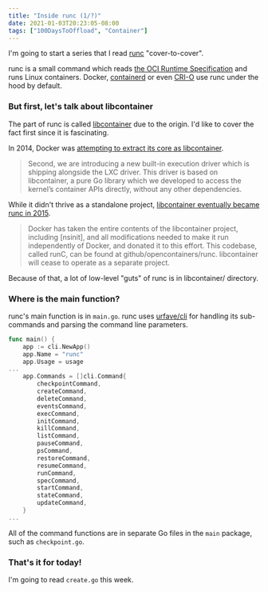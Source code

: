```yaml
---
title: "Inside runc (1/?)"
date: 2021-01-03T20:23:05-08:00
tags: ["100DaysToOffload", "Container"]
---
```

I'm going to start a series that I read [runc](https://github.com/opencontainers/runc) "cover-to-cover".

runc is a small command which reads [the OCI Runtime Specification](https://github.com/opencontainers/runtime-spec) and runs Linux containers. Docker, [containerd](https://github.com/containerd/containerd) or even [CRI-O](https://github.com/cri-o/cri-o) use runc under the hood by default.

### But first, let's talk about libcontainer

The part of runc is called [libcontainer](https://github.com/opencontainers/runc/tree/master/libcontainer) due to the origin. I'd like to cover the fact first since it is fascinating. 

In 2014, Docker was [attempting to extract its core as libcontainer](https://www.docker.com/blog/docker-0-9-introducing-execution-drivers-and-libcontainer/).

> Second, we are introducing a new built-in execution driver which is shipping alongside the LXC driver. This driver is based on libcontainer, a pure Go library which we developed to access the kernel’s container APIs directly, without any other dependencies.

While it didn't thrive as a standalone project, [libcontainer eventually became runc in 2015](https://www.docker.com/blog/open-container-project-foundation/).

> Docker has taken the entire contents of the libcontainer project, including [nsinit], and all modifications needed to make it run independently of Docker,  and donated it to this effort. This codebase, called runC, can be found at github/opencontainers/runc. libcontainer will cease to operate as a separate project.

Because of that, a lot of low-level "guts" of runc is in libcontainer/ directory.

### Where is the main function?

runc's main function is in `main.go`. runc uses [urfave/cli](https://github.com/urfave/cli) for handling its sub-commands and parsing the command line parameters.

```go
func main() {
	app := cli.NewApp()
	app.Name = "runc"
	app.Usage = usage
...
	app.Commands = []cli.Command{
		checkpointCommand,
		createCommand,
		deleteCommand,
		eventsCommand,
		execCommand,
		initCommand,
		killCommand,
		listCommand,
		pauseCommand,
		psCommand,
		restoreCommand,
		resumeCommand,
		runCommand,
		specCommand,
		startCommand,
		stateCommand,
		updateCommand,
	}
...
```

All of the command functions are in separate Go files in the `main` package, such as `checkpoint.go`.

### That's it for today!

I'm going to read `create.go` this week.
